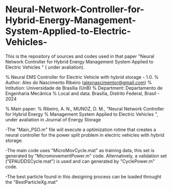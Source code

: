 # Neural-Network-Controller-for-Hybrid-Energy-Management-System-Applied-to-Electric-Vehicles-
This is the repository of sources and codes used in that paper "Neural Network Controller for Hybrid Energy Management System Applied to Electric Vehicles " ( under avaliation).

% Neural EMS Controller for Electric Vehicle with hybrid storage - 1.0.
% Author: Alex do Nascimento Ribeiro (alexnascimentor@gmail.com)
% Intitution: Universidade de Brasília  (UnB)
% Department: Departamento de Engenharia Mecânica
% Local and data:  Brasília, Distrito Federal, Brasil  - 2024

% Main paper:
% Ribeiro, A. N., MUNOZ, D. M., "Neural Network Controller for Hybrid Energy
% Management System Applied to Electric Vehicles ", under avaliation in Journal of Energy Storage 

-The "Main_PSO.m" file will execute a optimization rotine that creates a neural controller for the power split problem in electric vehicles with hybrid storage.

-The main code uses "MicroMovCycle.mat" as training data, this set is generated by "MicromovementPower.m" code. Alternatively, a validation set ("EPAUDDSCycle.mat") is used and can generated by "CyclePower.m" code.

-The best particle found in this designing process can be loaded throught the "BestParticleXg.mat"
